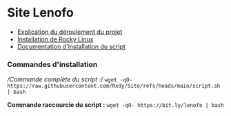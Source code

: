 # Site Lenofo

- [Explication du déroulement du projet](/documentation/EXPLICATION.md)
- [Installation de Rocky Linux](/documentation/Rocky/Rocky.md)
- [Documentation d'installation du script](/documentation/utilisateur/documentation.md)

### Commandes d'installation

*/Commande complète du script :*/
`wget -qO- https://raw.githubusercontent.com/Rxdy/Site/refs/heads/main/script.sh | bash`

**Commande raccourcie du script :**
`wget -qO- https://bit.ly/lenofo | bash`








